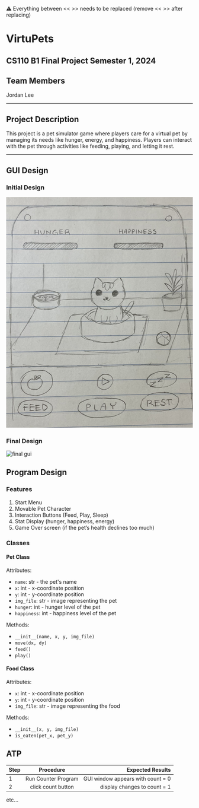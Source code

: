 
:warning: Everything between << >> needs to be replaced (remove << >> after replacing)

# VirtuPets
## CS110 B1 Final Project  Semester 1, 2024

## Team Members

Jordan Lee

***

## Project Description

This project is a pet simulator game where players care for a virtual pet by managing its needs like hunger, energy, and happiness. Players can interact with the pet through activities like feeding, playing, and letting it rest.

***    

## GUI Design

### Initial Design

![initial gui](assets/gui.jpg)

### Final Design

![final gui](assets/finalgui.jpg)

## Program Design

### Features

1. Start Menu
2. Movable Pet Character
3. Interaction Buttons (Feed, Play, Sleep)
4. Stat Display (hunger, happiness, energy)
5. Game Over screen (if the pet’s health declines too much)

### Classes
#### **Pet Class**
Attributes:
- `name`: str - the pet's name
- `x`: int - x-coordinate position
- `y`: int - y-coordinate position
- `img_file`: str - image representing the pet
- `hunger`: int - hunger level of the pet
- `happiness`: int - happiness level of the pet

Methods:
- `__init__(name, x, y, img_file)`
- `move(dx, dy)`
- `feed()`
- `play()`

#### **Food Class**
Attributes:
- `x`: int - x-coordinate position
- `y`: int - y-coordinate position
- `img_file`: str - image representing the food

Methods:
- `__init__(x, y, img_file)`
- `is_eaten(pet_x, pet_y)`

## ATP

| Step                 |Procedure             |Expected Results                   |
|----------------------|:--------------------:|----------------------------------:|
|  1                   | Run Counter Program  |GUI window appears with count = 0  |
|  2                   | click count button   | display changes to count = 1      |
etc...
